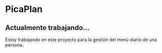 # PicaPlan

## Actualmente trabajando...

Estoy trabajando en este proyecto para la gestión del menú diario de una persona.
